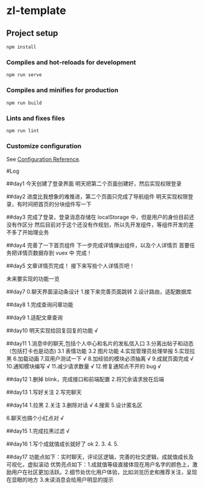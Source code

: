 # zl-template

## Project setup

```
npm install
```

### Compiles and hot-reloads for development

```
npm run serve
```

### Compiles and minifies for production

```
npm run build
```

### Lints and fixes files

```
npm run lint
```

### Customize configuration

See [Configuration Reference](https://cli.vuejs.org/config/).

#Log

##day1
今天创建了登录界面
明天把第二个页面创建好，然后实现权限登录

##day2
进度比我想象的难推进，第二个页面只完成了导航组件
明天实现权限登录，有时间把首页的分块组件写一下

##day3
完成了登录，登录消息存储在 localStorage 中，但是用户的身份目前还没有作区分
然后目前对于这个还没有作规划，所以先开发组件，等组件开发的差不多了开始理业务

##day4
完善了一下首页组件
下一步完成详情弹出组件，以及个人详情页
首要任务把详情页数据存到 vuex 中 完成！

##day5
文章详情页完成！
接下来写些个人详情页吧！

未来要实现的功能一览

##day7 0.聊天界面滚动条设计 1.接下来完善页面跳转 2.设计路由，适配数据库

##day8 1.完成查询问章功能

##day9 1.适配文章查询

##day10
明天实现给回复回复的功能 √

##day11 1.消息中的聊天,包括个人中心和名片的发私信入口 3.分离出帖子和动态（包括打卡也是动态)
3.1 表情功能
3.2 图片功能 4.实现管理员处理举报 5.实现拉黑 6.加载动画 7.双用户测试一下 √ 8.加经验的模块必须抽离 √ 9.成就页面完成 √ 10.通知模块编写 √ 11.减少请求数量 √ 12.修复通知点不开的 bug √

##day12 1.删掉 blink，完成接口和前端配置 2.将冗余请求放在后端

##day13 1.写好关注 2.写完聊天

##day14 1.拉黑 2.关注 3.删除对话 √ 4.搜索 5.设计匿名区

6.聊天也搞个小红点对 √

##day15 1.完成拉黑过滤 √

##day16 1.写个成就值成长就好了 ok 2. 3. 4. 5.

##day17
功能点如下：实时聊天，评论区逻辑，完善的社交逻辑，成就值成长及可视化，虚拟滚动
优势亮点如下：1.成就值等级直接体现在用户名字的颜色上，激励用户在社区更加活跃。2.细节处优化用户体验，比如浏览历史和推荐关注，呈现在显眼的地方 3.未读消息会给用户明显的提示
